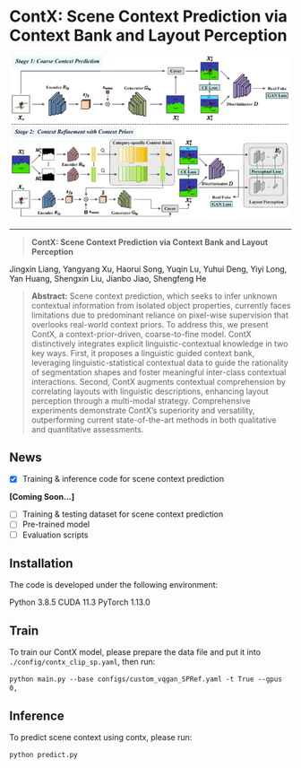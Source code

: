 
# ContX: Scene Context Prediction via Context Bank and Layout Perception

![architecture.png](./pics/architecture.png)

---

> **ContX: Scene Context Prediction via Context Bank and Layout Perception**
> 
Jingxin Liang, Yangyang Xu, Haorui Song, Yuqin Lu, Yuhui Deng, Yiyi Long, Yan Huang, Shengxin Liu, Jianbo Jiao, Shengfeng He
> 

> **Abstract:** Scene context prediction, which seeks to infer unknown contextual information from isolated object properties, currently faces limitations due to predominant reliance on pixel-wise supervision that overlooks real-world context priors. To address this, we present ContX, a context-prior-driven, coarse-to-fine model. ContX distinctively integrates explicit linguistic-contextual knowledge in two key ways. First, it proposes a linguistic guided context bank, leveraging linguistic-statistical contextual data to guide the rationality of segmentation shapes and foster meaningful inter-class contextual interactions. Second, ContX augments contextual comprehension by correlating layouts with linguistic descriptions, enhancing layout perception through a multi-modal strategy. Comprehensive experiments demonstrate ContX’s superiority and versatility, outperforming current state-of-the-art methods in both qualitative and quantitative assessments.
> 

## News

- [x]  Training & inference code for scene context prediction

**[Coming Soon...]**

- [ ]  Training & testing dataset for scene context prediction
- [ ]  Pre-trained model
- [ ]  Evaluation scripts

## Installation
The code is developed under the following environment:

Python 3.8.5
CUDA 11.3
PyTorch 1.13.0
## Train

To train our ContX model, please prepare the data file and put it into `./config/contx_clip_sp.yaml`, then run:
```
python main.py --base configs/custom_vqgan_SPRef.yaml -t True --gpus 0,
```

## Inference

To predict scene context using contx, please run:
```
python predict.py
```
